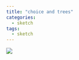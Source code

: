 ```yaml
---
title: "choice and trees"
categories:
  - sketch
tags:
  - sketch
---
```



<img src="{{site.baseurl}}/assets/art/sketch/tree-choice.png">
